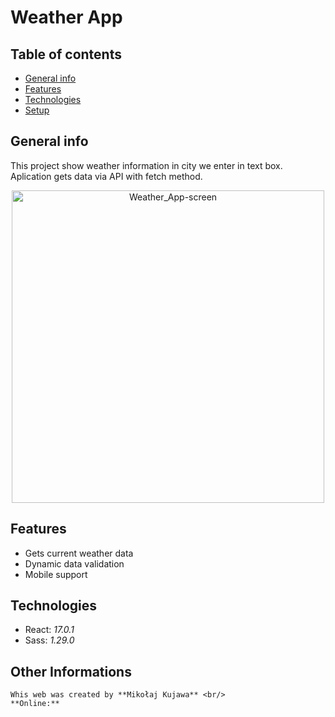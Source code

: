 # Weather App

## Table of contents
* [General info](#general-info)
* [Features](#features)
* [Technologies](#technologies)
* [Setup](#setup)

## General info
This project show weather information in city we enter in text box.
Aplication gets data via API with fetch method.

<p align="center"><img src="https://github.com/MikolajKujawa/App_Weather/tree/main/src/images/sceen.png" alt="Weather_App-screen" width="500px"/></p>

## Features
* Gets current weather data
* Dynamic data validation
* Mobile support

## Technologies
* React: <i>17.0.1</i>
* Sass: <i>1.29.0</i>

## Other Informations
```
Whis web was created by **Mikołaj Kujawa** <br/>
**Online:** 
```
